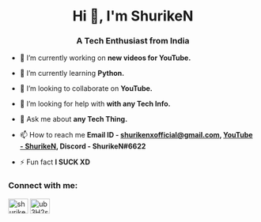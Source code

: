 <h1 align="center">Hi 👋, I'm ShurikeN</h1>
<h3 align="center">A Tech Enthusiast from India</h3>

- 🔭 I’m currently working on **new videos for YouTube.**

- 🌱 I’m currently learning **Python.**

- 👯 I’m looking to collaborate on **YouTube.**

- 🤝 I’m looking for help with **with any Tech Info.**

- 💬 Ask me about **any Tech Thing.**

- 📫 How to reach me **Email ID - shurikenxofficial@gmail.com, [YouTube - ShurikeN](https://youtube.com/shurikenyt/), Discord - ShurikeN#6622**

- ⚡ Fun fact **I SUCK XD**

<h3 align="left">Connect with me:</h3>
<p align="left">
<a href="https://www.youtube.com/c/shurikenyt" target="blank"><img align="center" src="https://cdn.jsdelivr.net/npm/simple-icons@3.0.1/icons/youtube.svg" alt="shuriken" height="30" width="40" /></a>
<a href="https://discord.gg/ub3H2s85" target="blank"><img align="center" src="https://cdn.jsdelivr.net/npm/simple-icons@3.0.1/icons/discord.svg" alt="ub3H2s85" height="30" width="40" /></a>
</p>

